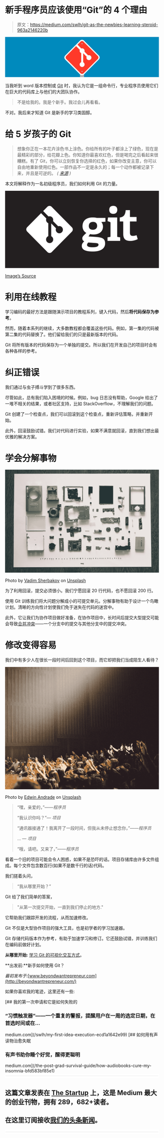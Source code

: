# 新手程序员应该使用“Git”的 4 个理由

> 原文：<https://medium.com/swlh/git-as-the-newbies-learning-steroid-963a2146220b>

![](img/b0f40d85222149bc9e09c5faff85d245.png)

当我听到 word 版本控制或 [Git](https://en.wikipedia.org/wiki/Git) 时，我认为它是一组命令行，专业程序员使用它们在巨大的代码库上与他们的大团队协作。

> 不是给我的。我是个新手。我过会儿再看看。

不对。我后来才知道 Git 是新手的学习类固醇。

# **给 5 岁孩子的 Git**

> 想象你正在一本花卉涂色书上涂色。你给所有的叶子都涂上了绿色，现在是最精彩的部分，给花瓣上色。你知道你最喜欢红色，但是喝完之后看起来很糟糕。有了 Git，你可以立刻恢复你选择的红色，如果你改变主意，你可以自由地重新使用红色。一部作品不一定是永久的；每一个动作都被记录下来，并且是可逆的。 *(* [*来源*](https://dev.to/maestromac/comment/him) *)*

本文将解释作为一名初级程序员，我们如何利用 Git 的力量。

![](img/687a611b6226f677bd9b428562589273.png)

[Image’s Source](https://codereviewvideos.com/blog/wp-content/uploads/2015/06/git-goodness.gif)

# 利用在线教程

学习编码的最好方法是跟随演示项目的教程系列，键入代码，然后**将代码保存为参考**。

然而，随着本系列的继续，大多数教程都会覆盖这些代码。例如，第一集的代码被第二集的代码替换了。他们留给我们的只是最新版本的代码。

Git 将所有版本的代码保存为一个单独的提交。所以我们在开发自己的项目时会有各种各样的参考。

# 纠正错误

我们通过与虫子搏斗学到了很多东西。

尽管如此，总有我们陷入困境的时候。例如，bug 日志没有帮助，Google 给出了一堆不相关的结果，或者社区支持，比如 StackOverflow，不理解我们的问题。

Git 创建了一个检查点，我们可以回滚到这个检查点，重新评估策略，并重新开始。

此外，回滚鼓励试错。我们对代码进行实验，如果不满意就回滚，直到我们想出最优雅的解决方案。

# **学会分解事物**

![](img/da5c4e205eaf0e6217b1ec61b352df08.png)

Photo by [Vadim Sherbakov](https://unsplash.com/photos/osSryggkso4?utm_source=unsplash&utm_medium=referral&utm_content=creditCopyText) on [Unsplash](https://unsplash.com/search/photos/pieces?utm_source=unsplash&utm_medium=referral&utm_content=creditCopyText)

为了利用回滚，提交必须很小。我们宁愿回滚 20 行代码，也不愿回滚 200 行。

使用 Git 训练我们将大问题分解成小的可提交单元。分解事物有助于设计一个鸟瞰计划。清晰的方向性计划使我们免于迷失在代码的迷宫中。

此外，它让我们为协作项目做好准备，在协作项目中，长时间后提交大型提交可能会导致[合并冲突](https://help.github.com/articles/about-merge-conflicts/)——一个分支中的提交与其他分支中的提交冲突。

# **修改变得容易**

我们中有多少人在很长一段时间后回到这个项目，而它却把我们当成陌生人看待？

![](img/639b3b4a34ace812c5312ae0055161f8.png)

Photo by [Edwin Andrade](https://unsplash.com/photos/4V1dC_eoCwg?utm_source=unsplash&utm_medium=referral&utm_content=creditCopyText) on [Unsplash](https://unsplash.com/search/photos/raise-your-hand?utm_source=unsplash&utm_medium=referral&utm_content=creditCopyText)

> “嘿，亲爱的，”——*程序员*
> 
> “我认识你吗？”— *项目*
> 
> “通讯器接通了！我离开了一段时间，但我从未停止想念你，”——*程序员*
> 
> … — *项目*
> 
> “哦，请吧。又来了，”——*程序员*

看着一个旧的项目可能会令人困惑，如果不是恐吓的话。项目存储库由许多文件组成。每个文件包含数百行(如果不是数千行的话)代码。

我们搓着头问，

> “我从哪里开始？”

Git 给了我们简单的答案，

> "从第一次提交开始，一直到我们停止的地方."

它帮助我们跟踪开发的流程，从而加速修改。

Git 不仅是大型协作项目的强大工具，也是初学者的学习加速器。

Git 存储代码版本作为参考，有助于加速学习和修订。它还鼓励试错，并训练我们在编码前做好计划。

**从哪里开始:** [学习 Git 的可视化交互方式](https://learngitbranching.js.org/)。

**出发前:**新手如何使用 Git？

*最初发布于:*[www.beyondwantrepreneur.com](http://beyondwantrepreneur.com/)

如果你喜欢我的笔迹，这里还有一些:

[](/swlh/my-first-idea-execution-ecd1a1642e99) [## 我的第一次申请和它是如何失败的

### “习惯触发器”——一个重复的警报，提醒用户在一周的选定日期，在首选时间或在…

medium.com](/swlh/my-first-idea-execution-ecd1a1642e99) [](/the-post-grad-survival-guide/how-audiobooks-cure-my-insomnia-bfd583bf85e1) [## 如何用有声读物治愈失眠

### 有声书助你睡个好觉，醒得更聪明

medium.com](/the-post-grad-survival-guide/how-audiobooks-cure-my-insomnia-bfd583bf85e1) ![](img/731acf26f5d44fdc58d99a6388fe935d.png)

## 这篇文章发表在 [The Startup](https://medium.com/swlh) 上，这是 Medium 最大的创业刊物，拥有 289，682+读者。

## 在这里订阅接收[我们的头条新闻](http://growthsupply.com/the-startup-newsletter/)。

![](img/731acf26f5d44fdc58d99a6388fe935d.png)